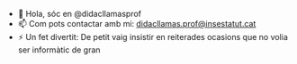 - 👋 Hola, sóc en @didacllamasprof
- 📫 Com pots contactar amb mi: didacllamas.prof@insestatut.cat
- ⚡ Un fet divertit: De petit vaig insistir en reiterades ocasions que no volia ser informàtic de gran

<!---
didacllamasprof/didacllamasprof is a ✨ special ✨ repository because its `README.md` (this file) appears on your GitHub profile.
You can click the Preview link to take a look at your changes.
--->
